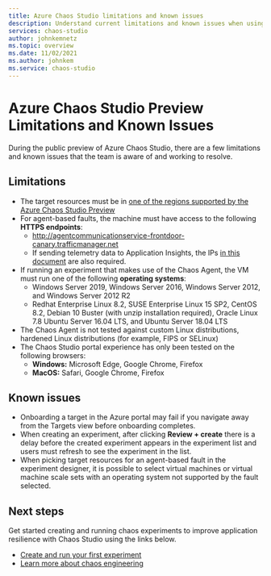 ```yaml
---
title: Azure Chaos Studio limitations and known issues
description: Understand current limitations and known issues when using Azure Chaos Studio.
services: chaos-studio
author: johnkemnetz
ms.topic: overview
ms.date: 11/02/2021
ms.author: johnkem
ms.service: chaos-studio
---
```


# Azure Chaos Studio Preview Limitations and Known Issues

During the public preview of Azure Chaos Studio, there are a few limitations and known issues that the team is aware of and working to resolve.

## Limitations 

* The target resources must be in [one of the regions supported by the Azure Chaos Studio Preview](https://azure.microsoft.com/en-us/global-infrastructure/services/?products=chaos-studio) 
* For agent-based faults, the machine must have access to the following **HTTPS endpoints**:
    * http://agentcommunicationservice-frontdoor-canary.trafficmanager.net 
    * If sending telemetry data to Application Insights, the IPs [in this document](../azure-monitor/app/ip-addresses.md) are also required.
* If running an experiment that makes use of the Chaos Agent, the VM must run one of the following **operating systems**:
    * Windows Server 2019, Windows Server 2016, Windows Server 2012, and Windows Server 2012 R2
    * Redhat Enterprise Linux 8.2, SUSE Enterprise Linux 15 SP2, CentOS 8.2, Debian 10 Buster (with unzip installation required), Oracle Linux 7.8 Ubuntu Server 16.04 LTS, and Ubuntu Server 18.04 LTS
* The Chaos Agent is not tested against custom Linux distributions, hardened Linux distributions (for example, FIPS or SELinux)
* The Chaos Studio portal experience has only been tested on the following browsers:
    * **Windows:** Microsoft Edge, Google Chrome, Firefox
    * **MacOS:** Safari, Google Chrome, Firefox

## Known issues
* Onboarding a target in the Azure portal may fail if you navigate away from the Targets view before onboarding completes.
* When creating an experiment, after clicking **Review + create** there is a delay before the created experiment appears in the experiment list and users must refresh to see the experiment in the list.
* When picking target resources for an agent-based fault in the experiment designer, it is possible to select virtual machines or virtual machine scale sets with an operating system not supported by the fault selected.


## Next steps
Get started creating and running chaos experiments to improve application resilience with Chaos Studio using the links below.
- [Create and run your first experiment](chaos-studio-tutorial-service-direct.md)
- [Learn more about chaos engineering](chaos-studio-chaos-engineering-overview.md)
